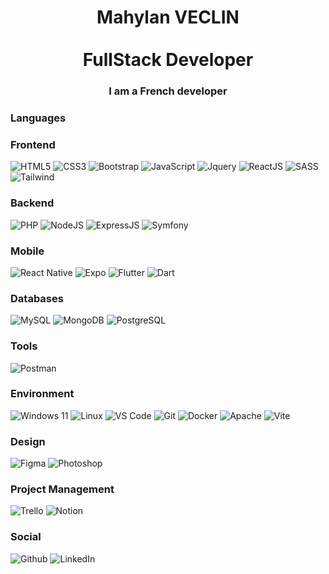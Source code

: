 <h1 align="center">
 Mahylan VECLIN
  <br><br>
  <span>FullStack Developer</span>
  <br>
</h1>

<h3 align="center">
  I am a French <strong>developer</strong></br>
</h3>

### Languages
### Frontend
![HTML5](https://ziadoua.github.io/m3-Markdown-Badges/badges/HTML/html2.svg)
![CSS3](https://ziadoua.github.io/m3-Markdown-Badges/badges/CSS/css2.svg)
![Bootstrap](https://ziadoua.github.io/m3-Markdown-Badges/badges/Bootstrap/bootstrap3.svg)
![JavaScript](https://ziadoua.github.io/m3-Markdown-Badges/badges/Javascript/javascript2.svg)
![Jquery](https://ziadoua.github.io/m3-Markdown-Badges/badges/jQuery/jquery1.svg)
![ReactJS](https://ziadoua.github.io/m3-Markdown-Badges/badges/React/react2.svg)
![SASS](https://ziadoua.github.io/m3-Markdown-Badges/badges/Sass/sass1.svg)
![Tailwind](https://ziadoua.github.io/m3-Markdown-Badges/badges/TailwindCSS/tailwindcss2.svg)


### Backend
![PHP](https://ziadoua.github.io/m3-Markdown-Badges/badges/PHP/php2.svg)
![NodeJS](https://ziadoua.github.io/m3-Markdown-Badges/badges/NodeJS/nodejs2.svg)
![ExpressJS](https://ziadoua.github.io/m3-Markdown-Badges/badges/Express/express2.svg)
![Symfony](https://ziadoua.github.io/m3-Markdown-Badges/badges/Symfony/symfony2.svg)

### Mobile
![React Native](https://ziadoua.github.io/m3-Markdown-Badges/badges/ReactNative/reactnative2.svg)
![Expo](https://ziadoua.github.io/m3-Markdown-Badges/badges/Expo/expo3.svg)
![Flutter](https://ziadoua.github.io/m3-Markdown-Badges/badges/Flutter/flutter3.svg)
![Dart](https://ziadoua.github.io/m3-Markdown-Badges/badges/Dart/dart3.svg)

### Databases
![MySQL](https://ziadoua.github.io/m3-Markdown-Badges/badges/MySQL/mysql2.svg)
![MongoDB](https://ziadoua.github.io/m3-Markdown-Badges/badges/MongoDB/mongodb2.svg)
![PostgreSQL](https://ziadoua.github.io/m3-Markdown-Badges/badges/PostgreSQL/postgresql1.svg)

### Tools
![Postman](https://ziadoua.github.io/m3-Markdown-Badges/badges/Postman/postman2.svg)

### Environment
![Windows 11](https://ziadoua.github.io/m3-Markdown-Badges/badges/Windows/windows2.svg)
![Linux](https://ziadoua.github.io/m3-Markdown-Badges/badges/Linux/linux2.svg)
![VS Code](https://ziadoua.github.io/m3-Markdown-Badges/badges/VisualStudioCode/visualstudiocode2.svg)
![Git](https://ziadoua.github.io/m3-Markdown-Badges/badges/Git/git2.svg)
![Docker](https://ziadoua.github.io/m3-Markdown-Badges/badges/Docker/docker2.svg)
![Apache](https://ziadoua.github.io/m3-Markdown-Badges/badges/Apache/apache3.svg)
![Vite](https://ziadoua.github.io/m3-Markdown-Badges/badges/ViteJS/vitejs3.svg)


### Design
![Figma](https://ziadoua.github.io/m3-Markdown-Badges/badges/Figma/figma2.svg)
![Photoshop](https://ziadoua.github.io/m3-Markdown-Badges/badges/Photoshop/photoshop2.svg)

### Project Management
![Trello](https://ziadoua.github.io/m3-Markdown-Badges/badges/Trello/trello2.svg)
![Notion](https://ziadoua.github.io/m3-Markdown-Badges/badges/Notion/notion2.svg)

### Social
![Github](https://ziadoua.github.io/m3-Markdown-Badges/badges/Github/github1.svg)
![LinkedIn](https://ziadoua.github.io/m3-Markdown-Badges/badges/LinkedIn/linkedin1.svg)
